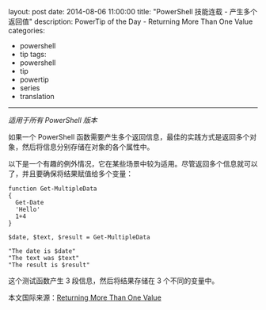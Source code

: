 ﻿layout: post
date: 2014-08-06 11:00:00
title: "PowerShell 技能连载 - 产生多个返回值"
description: PowerTip of the Day - Returning More Than One Value
categories:
- powershell
- tip
tags:
- powershell
- tip
- powertip
- series
- translation
---
_适用于所有 PowerShell 版本_

如果一个 PowerShell 函数需要产生多个返回信息，最佳的实践方式是返回多个对象，然后将信息分别存储在对象的各个属性中。

以下是一个有趣的例外情况，它在某些场景中较为适用。尽管返回多个信息就可以了，并且要确保将结果赋值给多个变量：

    function Get-MultipleData 
    {
      Get-Date
      'Hello'
      1+4
    }
    
    $date, $text, $result = Get-MultipleData
    
    "The date is $date"
    "The text was $text"
    "The result is $result"

这个测试函数产生 3 段信息，然后将结果存储在 3 个不同的变量中。

<!--more-->
本文国际来源：[Returning More Than One Value](http://community.idera.com/powershell/powertips/b/tips/posts/returning-more-than-one-value)

